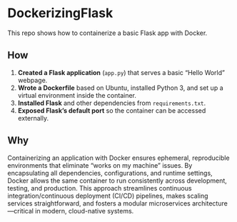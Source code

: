 # DockerizingFlask

This repo shows how to containerize a basic Flask app with Docker.

## How
1. **Created a Flask application** (`app.py`) that serves a basic “Hello World” webpage.  
2. **Wrote a Dockerfile** based on Ubuntu, installed Python 3, and set up a virtual environment inside the container.  
3. **Installed Flask** and other dependencies from `requirements.txt`.  
4. **Exposed Flask’s default port** so the container can be accessed externally.

## Why
Containerizing an application with Docker ensures ephemeral, reproducible environments that eliminate “works on my machine” issues. By encapsulating all dependencies, configurations, and runtime settings, Docker allows the same container to run consistently across development, testing, and production. This approach streamlines continuous integration/continuous deployment (CI/CD) pipelines, makes scaling services straightforward, and fosters a modular microservices architecture—critical in modern, cloud-native systems.
